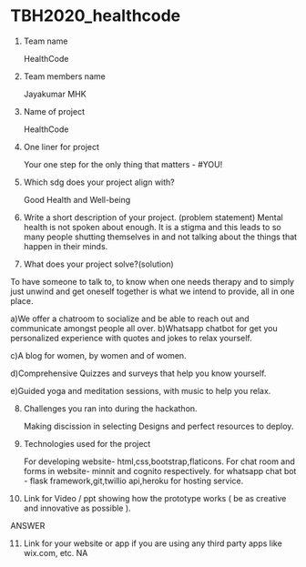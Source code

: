 # TBH2020_healthcode

1. Team name 

    HealthCode

2. Team members name 

   Jayakumar MHK

3. Name of project

   HealthCode

4. One liner for project

   Your one step for the only thing that matters - #YOU!

5. Which sdg does your project align with? 

   Good Health and Well-being
   
6.  Write a short description of your project. (problem statement)
    Mental health is not spoken about enough. It is a stigma and this leads to so
  many people shutting themselves in and not talking about the things that
  happen in their minds.

7. What does your project solve?(solution) 

  To have someone to talk to, to know when one needs therapy and to simply
just unwind and get oneself together is what we intend to provide, all in one
place.

  a)We offer a chatroom to socialize and be able to reach out and
communicate amongst people all over.
  b)Whatsapp chatbot for get you personalized experience with 
  quotes and jokes to relax yourself.

c)A blog for women, by women and of women.

d)Comprehensive Quizzes and surveys that help you know yourself.

e)Guided yoga and meditation sessions, with music to help you relax.

 

   

8. Challenges you ran into during the hackathon.  

   Making discission in selecting Designs and perfect resources to deploy.

9. Technologies used for the project 

   For developing website-
        html,css,bootstrap,flaticons.
   For chat room and forms in website- minnit and cognito respectively.
   for whatsapp chat bot - flask framework,git,twillio api,heroku for hosting service.
   

10. Link for Video / ppt showing how the prototype works ( be as creative and innovative as possible ).  

   ANSWER

11. Link for your website or app if you are using any third party apps like wix.com, etc. 
      NA



